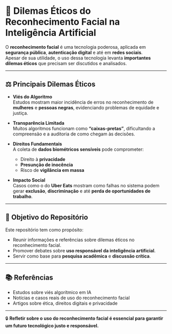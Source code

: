 # 🔹 Dilemas Éticos do Reconhecimento Facial na Inteligência Artificial

O **reconhecimento facial** é uma tecnologia poderosa, aplicada em **segurança pública**, **autenticação digital** e até em **redes sociais**.  
Apesar de sua utilidade, o uso dessa tecnologia levanta **importantes dilemas éticos** que precisam ser discutidos e analisados.

---

## ⚖️ Principais Dilemas Éticos

- **Viés do Algoritmo**  
  Estudos mostram maior incidência de erros no reconhecimento de **mulheres** e **pessoas negras**, evidenciando problemas de equidade e justiça.

- **Transparência Limitada**  
  Muitos algoritmos funcionam como **“caixas-pretas”**, dificultando a compreensão e a auditoria de como chegam às decisões.

- **Direitos Fundamentais**  
  A coleta de **dados biométricos sensíveis** pode comprometer:  
  - Direito à **privacidade**  
  - **Presunção de inocência**  
  - Risco de **vigilância em massa**

- **Impacto Social**  
  Casos como o do **Uber Eats** mostram como falhas no sistema podem gerar **exclusão**, **discriminação** e até **perda de oportunidades de trabalho**.

---

## 🚀 Objetivo do Repositório
Este repositório tem como propósito:
- Reunir informações e referências sobre dilemas éticos no reconhecimento facial.  
- Promover debates sobre **uso responsável da inteligência artificial**.  
- Servir como base para **pesquisa acadêmica** e **discussão crítica**.  

---

## 📚 Referências
- Estudos sobre viés algorítmico em IA  
- Notícias e casos reais de uso do reconhecimento facial  
- Artigos sobre ética, direitos digitais e privacidade  

---

🔒 **Refletir sobre o uso do reconhecimento facial é essencial para garantir um futuro tecnológico justo e responsável.**
